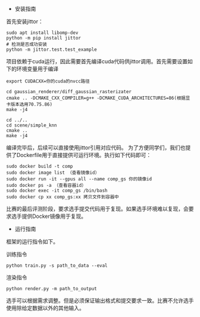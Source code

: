 - 安装指南

首先安装jittor：

~~~
sudo apt install libomp-dev
python -m pip install jittor
# 检测是否成功安装
python -m jittor.test.test_example
~~~

项目依赖于cuda运行，因此需要首先编译cuda代码供jittor调用。首先需要设置如下的环境变量用于编译

~~~
export CUDACXX=你的cuda的nvcc路径

cd gaussian_renderer/diff_gaussian_rasterizater
cmake .. -DCMAKE_CXX_COMPILER=g++ -DCMAKE_CUDA_ARCHITECTURES=86(根据显卡版本选用70.75.86)
make -j4

cd ../..
cd scene/simple_knn
cmake ..
make -j4
~~~

编译完毕后，后续可以直接使用jittor引用对应代码。
为了方便同学们，我们也提供了Dockerfile用于直接提供可运行环境。执行如下代码即可：

~~~
sudo docker build -t comp 
sudo docker image list （查看镜像id）
sudo docker run -it --gpus all --name comp_gs 你的镜像id
sudo docker ps -a （查看容器id）
sudo docker exec -it comp_gs /bin/bash
sudo docker cp xx comp_gs:xx 拷贝文件到容器中
~~~

比赛的最后评测阶段，要求选手提交代码用于复现。如果选手环境难以复现，会要求选手提供Docker镜像用于复现。

- 运行指南

框架的运行指令如下。

训练指令
~~~
python train.py -s path_to_data --eval
~~~

渲染指令
~~~
python render.py -m path_to_output
~~~

选手可以根据需求调整。但是必须保证输出格式和提交要求一致。比赛不允许选手使用除给定数据以外的其他输入。